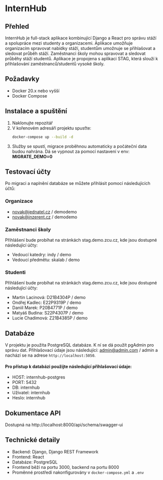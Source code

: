 # InternHub

## Přehled
InternHub je full-stack aplikace kombinující Django a React pro správu stáží a spolupráce mezi studenty a organizacemi.
Aplikace umožňuje organizacím spravovat nabídky stáží, studentům umožnuje se přihlašovat a sledovat průběh stáží. 
Zaměstnanci školy mohou spravovat a sledovat průběhy stáží studentů.
Aplikace je propojena s aplikaci STAG, která slouží k přihlašování zaměstnanců/studentů vysoké školy.

## Požadavky
- Docker 20.x nebo vyšší
- Docker Compose

## Instalace a spuštění
1. Naklonujte repozitář
2. V kořenovém adresáři projektu spusťte:
   ```bash
   docker-compose up --build -d
   ```
3. Služby se spustí, migrace proběhnou automaticky a počáteční data budou nahrána. Dá se vypnout za pomocí nastavení v env: **MIGRATE_DEMO=0**

## Testovací účty
Po migraci a naplnění databáze se můžete přihlásit pomocí následujících účtů:

### Organizace
- novak@jednatel.cz / demodemo
- novak@inzerent.cz / demodemo

### Zaměstnanci školy
Přihlášení bude probíhat na stránkách stag.demo.zcu.cz, kde jsou dostupné následující účty:
- Vedoucí katedry: indy / demo
- Vedoucí předmětu: skalab / demo

### Studenti
Přihlášení bude probíhat na stránkách stag.demo.zcu.cz, kde jsou dostupné následující účty:
- Martin Lacinová: D21B4304P / demo 
- Ondřej Kadlec: E22P9319P / demo
- Daniil Marek: P20B4771P / demo 
- Matyáš Budina: S22P4307P / demo 
- Lucie Chadimová: Z21B4385P / demo

## Databáze
V projektu je použita PostgreSQL databáze. K ní se dá použít pgAdmin pro správu dat. 
Přihlašovací údaje jsou následující: admin@admin.com / admin a nachází se na adrese `http://localhost:5050`.

#### Pro přístup k databázi použijte následující přihlašovací údaje:
- HOST: internhub-postgres
- PORT: 5432
- DB: internhub
- Uživatel: internhub
- Heslo: internhub

## Dokumentace API
Dostupná na http://localhost:8000/api/schema/swagger-ui


## Technické detaily
- Backend: Django, Django REST Framework
- Frontend: React
- Databáze: PostgreSQL
- Frontend běží na portu 3000, backend na portu 8000
- Proměnné prostředí nakonfigurovány v `docker-compose.yml` a `.env`

